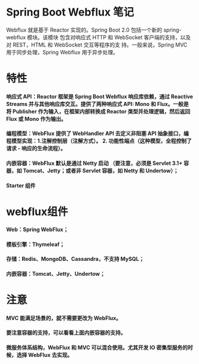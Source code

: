 # Spring Boot Webflux 笔记 
Webflux 就是基于 Reactor 实现的。Spring Boot 2.0 包括⼀个新的 spring-webflux 模块。该模块
包含对响应式 HTTP 和 WebSocket 客户端的⽀持，以及对 REST，HTML 和 WebSocket 交互等程序的⽀
持。⼀般来说，Spring MVC ⽤于同步处理，Spring Webflux ⽤于异步处理。

# 特性
#### 响应式 API：Reactor 框架是 Spring Boot Webflux 响应库依赖，通过 Reactive Streams 并与其他响应库交互。提供了两种响应式 API: Mono 和 Flux。⼀般是将 Publisher 作为输⼊，在框架内部转换成 Reactor 类型并处理逻辑，然后返回 Flux 或 Mono 作为输出。  
#### 编程模型：WebFlux 提供了 WebHandler API 去定义⾮阻塞 API 抽象接⼝，编程模型实现：1.注解控制层（注解方式）。  2. 功能性端点（这种模型，全程控制了请求 - 响应的⽣命流程）。
#### 内嵌容器：WebFlux 默认是通过 Netty 启动 （要注意，必须是 Servlet 3.1+ 容器，如 Tomcat、Jetty；或者⾮ Servlet 容器，如 Netty 和 Undertow）；
#### Starter 组件  

# webflux组件
#### Web：Spring WebFlux；
#### 模板引擎：Thymeleaf；
#### 存储：Redis、MongoDB、Cassandra，不⽀持 MySQL；
#### 内嵌容器：Tomcat、Jetty、Undertow；

# 注意
#### MVC 能满⾜场景的，就不需要更改为 WebFlux。  
#### 要注意容器的⽀持，可以看看上⾯内嵌容器的⽀持。  
#### 微服务体系结构，WebFlux 和 MVC 可以混合使⽤。尤其开发 IO 密集型服务的时候，选择 WebFlux 去实现。  